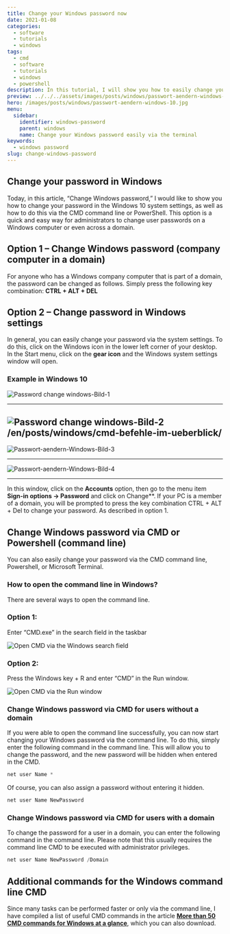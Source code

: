```yaml
---
title: Change your Windows password now
date: 2021-01-08
categories:
  - software
  - tutorials
  - windows
tags:
  - cmd
  - software
  - tutorials
  - windows
  - powershell
description: In this tutorial, I will show you how to easily change your Windows password using the command line.
preview: ../../../assets/images/posts/windows/passwort-aendern-windows-10.jpg
hero: /images/posts/windows/passwort-aendern-windows-10.jpg
menu:
  sidebar:
    identifier: windows-password
    parent: windows
    name: Change your Windows password easily via the terminal
keywords:
  - windows password
slug: change-windows-password
---
```

## Change your password in Windows
 
Today, in this article, “Change Windows password,” I would like to show you how to change your password in the Windows 10 system settings, as well as how to do this via the CMD command line or PowerShell. This option is a quick and easy way for administrators to change user passwords on a Windows computer or even across a domain.
## Option 1 – Change Windows password (company computer in a domain)
For anyone who has a Windows company computer that is part of a domain, the password can be changed as follows.
Simply press the following key combination:
**CTRL + ALT + DEL**
## Option 2 – Change password in Windows settings
In general, you can easily change your password via the system settings.
To do this, click on the Windows icon in the lower left corner of your desktop. In the Start menu, click on the **gear icon** and the Windows system settings window will open.
### Example in Windows 10
![Password change windows-Bild-1](/images/posts/windows/Passwort-aendern-Windows-10-Bild-1.jpg)

---
![Password change windows-Bild-2](../../../assets/images/posts/windows/Passwort-aendern-Windows-10-Bild-2.jpg)
/en/posts/windows/cmd-befehle-im-ueberblick/
---
![Passwort-aendern-Windows-Bild-3](/images/posts/windows/Passwort-aendern-Windows-10-Bild-3.jpg)

---
![Passwort-aendern-Windows-Bild-4](/images/posts/windows/Passwort-aendern-Windows-10-Bild-4.jpg)

---
In this window, click on the **Accounts** option, then go to the menu item **Sign-in options -> Password** and click on Change**. If your PC is a member of a domain, you will be prompted to press the key combination CTRL + ALT + Del to change your password. As described in option 1.

## Change Windows password via CMD or Powershell (command line)
You can also easily change your password via the CMD command line, Powershell, or Microsoft Terminal.

### How to open the command line in Windows?
There are several ways to open the command line.
### Option 1:
Enter “CMD.exe” in the search field in the taskbar


![Open CMD via the Windows search field](/images/posts/windows/Windows-10-Passwort-aendern-CMD.jpg)


### Option 2:
Press the Windows key + R and enter “CMD” in the Run window.


![Open CMD via the Run window](/images/posts/windows/Windows-10-Passwort-aendern-Windows-R.jpg)


### Change Windows password via CMD for users without a domain
If you were able to open the command line successfully, you can now start changing your Windows password via the command line.
To do this, simply enter the following command in the command line. This will allow you to change the password, and the new password will be hidden when entered in the CMD.


```powershell
net user Name *
```


Of course, you can also assign a password without entering it hidden.


```powershell
net user Name NewPassword
```


### Change Windows password via CMD for users with a domain
To change the password for a user in a domain, you can enter the following command in the command line. Please note that this usually requires the command line CMD to be executed with administrator privileges.


```powershell
net user Name NewPassword /Domain
```
## Additional commands for the Windows command line CMD
Since many tasks can be performed faster or only via the command line, I have compiled a list of useful CMD commands in the article [**More than 50 CMD commands for Windows at a glance**](/en/posts/windows/cmd-befehle-im-ueberblick/), which you can also download.
